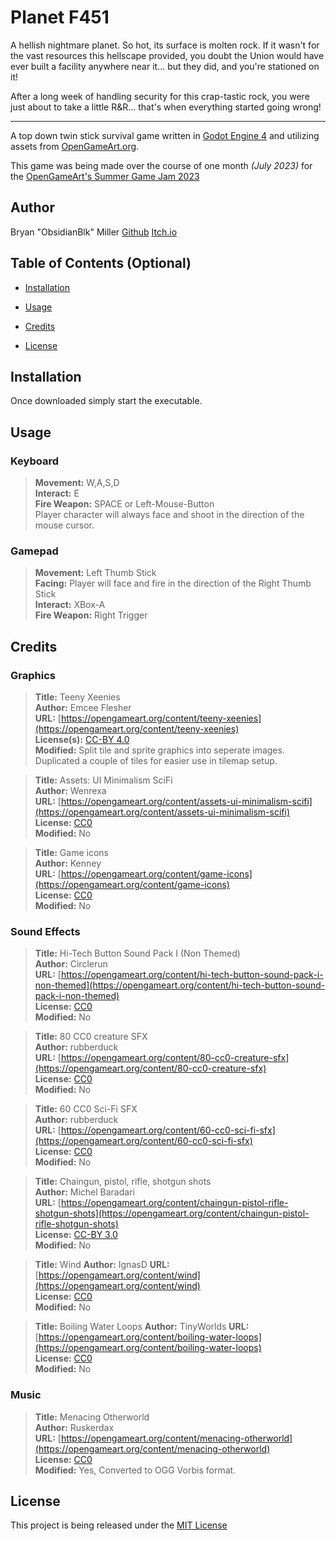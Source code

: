 # Planet F451

A hellish nightmare planet. So hot, its surface is molten rock. If it wasn't for the vast resources this hellscape provided, you doubt the Union would have ever built a facility anywhere near it... but they did, and you're stationed on it!

After a long week of handling security for this crap-tastic rock, you were just about to take a little R&R... that's when everything started going wrong!

---

A top down twin stick survival game written in [Godot Engine 4](https://godotengine.org) and utilizing assets from [OpenGameArt.org](https://opengameart.org).

This game was being made over the course of one month *(July 2023)* for the [OpenGameArt's Summer Game Jam 2023](https://itch.io/jam/opengamearts-summer-game-jam-2023)

## Author
Bryan "ObsidianBlk" Miller
[Github](https://github.com/ObsidianBlk)
[Itch.io](https://obsidianblk.itch.io/)

## Table of Contents (Optional)

-  [Installation](#installation)

-  [Usage](#usage)

-  [Credits](#credits)

-  [License](#license)

## Installation

Once downloaded simply start the executable.

## Usage
### Keyboard
> **Movement:** W,A,S,D  
**Interact:** E  
**Fire Weapon:** SPACE or Left-Mouse-Button  
Player character will always face and shoot in the direction of the mouse cursor.

### Gamepad
> **Movement:** Left Thumb Stick  
**Facing:** Player will face and fire in the direction of the Right Thumb Stick  
**Interact:** XBox-A  
**Fire Weapon:** Right Trigger

## Credits
### Graphics
> **Title:** Teeny Xeenies  
**Author:** Emcee Flesher  
**URL:** [https://opengameart.org/content/teeny-xeenies](https://opengameart.org/content/teeny-xeenies)  
**License(s):** [CC-BY 4.0](https://creativecommons.org/licenses/by/4.0/)  
**Modified:** Split tile and sprite graphics into seperate images. Duplicated a couple of tiles for easier use in tilemap setup.

> **Title:** Assets: UI Minimalism SciFi  
**Author:** Wenrexa  
**URL:** [https://opengameart.org/content/assets-ui-minimalism-scifi](https://opengameart.org/content/assets-ui-minimalism-scifi)  
**License:** [CC0](https://creativecommons.org/publicdomain/zero/1.0/)  
**Modified:** No  

> **Title:** Game icons  
**Author:** Kenney  
**URL:** [https://opengameart.org/content/game-icons](https://opengameart.org/content/game-icons)  
**License:** [CC0](https://creativecommons.org/publicdomain/zero/1.0/)  
**Modified:** No  

### Sound Effects
> **Title:** Hi-Tech Button Sound Pack I (Non Themed)  
**Author:** Circlerun  
**URL:** [https://opengameart.org/content/hi-tech-button-sound-pack-i-non-themed](https://opengameart.org/content/hi-tech-button-sound-pack-i-non-themed)  
**License:** [CC0](https://creativecommons.org/publicdomain/zero/1.0/)  
**Modified:** No  

> **Title:** 80 CC0 creature SFX  
**Author:** rubberduck  
**URL:** [https://opengameart.org/content/80-cc0-creature-sfx](https://opengameart.org/content/80-cc0-creature-sfx)  
**License:** [CC0](https://creativecommons.org/publicdomain/zero/1.0/)  
**Modified:** No  

> **Title:** 60 CC0 Sci-Fi SFX  
**Author:** rubberduck  
**URL:** [https://opengameart.org/content/60-cc0-sci-fi-sfx](https://opengameart.org/content/60-cc0-sci-fi-sfx)  
**License:** [CC0](https://creativecommons.org/publicdomain/zero/1.0/)  
**Modified:** No  

> **Title:** Chaingun, pistol, rifle, shotgun shots  
**Author:** Michel Baradari  
**URL:** [https://opengameart.org/content/chaingun-pistol-rifle-shotgun-shots](https://opengameart.org/content/chaingun-pistol-rifle-shotgun-shots)  
**License:** [CC-BY 3.0](http://creativecommons.org/licenses/by/3.0/)  
**Modified:** No  

> **Title:** Wind
**Author:** IgnasD
**URL:** [https://opengameart.org/content/wind](https://opengameart.org/content/wind)  
**License:** [CC0](https://creativecommons.org/publicdomain/zero/1.0/)  
**Modified:** No  

> **Title:** Boiling Water Loops
**Author:** TinyWorlds
**URL:** [https://opengameart.org/content/boiling-water-loops](https://opengameart.org/content/boiling-water-loops)  
**License:** [CC0](https://creativecommons.org/publicdomain/zero/1.0/)  
**Modified:** No  

### Music
> **Title:** Menacing Otherworld  
**Author:** Ruskerdax  
**URL:** [https://opengameart.org/content/menacing-otherworld](https://opengameart.org/content/menacing-otherworld)  
**License:** [CC0](https://creativecommons.org/publicdomain/zero/1.0/)  
**Modified:** Yes, Converted to OGG Vorbis format.  

## License

This project is being released under the [MIT License](./LICENSE.md)

